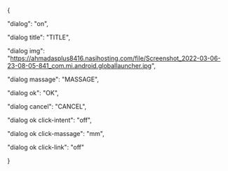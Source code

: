 {

  "dialog": "on",

  "dialog title": "TITLE",

  "dialog img": "https://ahmadasplus8416.nasihosting.com/file/Screenshot_2022-03-06-23-08-05-841_com.mi.android.globallauncher.jpg",

  "dialog massage": "MASSAGE",

  "dialog ok": "OK",

  "dialog cancel": "CANCEL",

  "dialog ok click-intent": "off",

  "dialog ok click-massage": "mm",

  "dialog ok click-link": "off"

}
